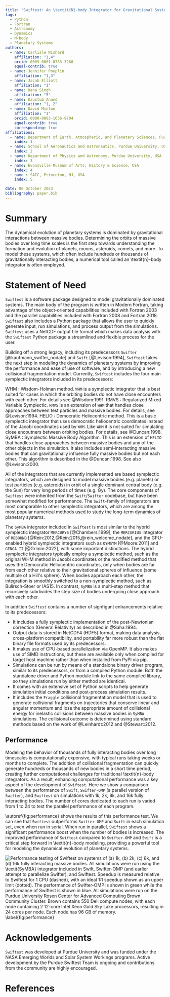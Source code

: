 ```yaml
---
title: 'Swiftest: An \textit{N}-body Integrator for Gravitational Systems'
tags:
  - Python
  - Fortran
  - Astronomy
  - Dynamics
  - N-body
  - Planetary Systems
authors:
  - name: Carlisle Wishard
    affiliation: "1,4"
    orcid: 0009-0001-0733-3268
    equal-contrib: true 
  - name: Jennifer Pouplin
    affiliation: "1,3"
  - name: Jacob Elliott
    affiliation: "1"
  - name: Dana Singh
    affiliation: "5"
  - name: Kaustub Anand
    affiliation: "1, 2"
  - name: David Minton
    affiliation: "1"
    orcid: 0000-0003-1656-9704
    equal-contrib: true 
    corresponding: true 
affiliations:
  - name: Department of Earth, Atmospheric, and Planetary Sciences, Purdue University, USA
    index: 1
  - name: School of Aeronautics and Astronautics, Purdue University, USA
    index: 2
  - name: Department of Physics and Astronomy, Purdue University, USA
    index: 3
  - name: Evansville Museum of Arts, History & Science, USA
    index: 4
  - name : SAIC, Princeton, NJ, USA
    index: 5

date: 06 October 2023
bibliography: paper.bib
---
```


# Summary

The dynamical evolution of planetary systems is dominated by gravitational interactions between massive bodies. Determining the orbits of massive bodies over long time scales is the first step towards understanding the formation and evolution of planets, moons, asteroids, comets, and more. To model these systems, which often include hundreds or thousands of gravitationally interacting bodies, a numerical tool called an \textit{n}-body integrator is often employed. 

# Statement of Need

`Swiftest` is a software package designed to model gravitationally dominated systems. The main body of the program is written in Modern Fortran, taking advantage of the object-oriented capabilities included with Fortran 2003 and the parallel capabilities included with Fortran 2008 and Fortran 2018. `Swiftest` also includes a Python package that allows the user to quickly generate input, run simulations, and process output from the simulations. `Swiftest` uses a NetCDF output file format which makes data analysis with the `Swiftest` Python package a streamlined and flexible process for the user. 

Building off a strong legacy, including its predecessors `Swifter` [@kaufmann_swifter_nodate] and `Swift` [@Levison:1994], `Swiftest` takes the next step in modeling the dynamics of planetary systems by improving the performance and ease of use of software, and by introducing a new collisional fragmentation model. Currently, `Swiftest` includes the four main symplectic integrators included in its predecessors: 

WHM
  : Wisdom-Holman method.  `WHM` is a symplectic integrator that is best suited for cases in which the orbiting bodies do not have close encounters with each other. For details see @Wisdom:1991.
RMVS
  : Regularized Mixed Variable Symplectic. `RMVS` is an extension of `WHM` that handles close approaches between test particles and massive bodies. For details, see @Levison:1994.
HELIO
  : Democratic Heliocentric method.  This is a basic symplectic integrator that uses democratic heliocentric coordinates instead of the Jacobi coordinates used by `WHM`. Like `WHM` it is not suited for simulating close encoutners between orbiting bodies. For details, see @Duncan:1998. 
SyMBA
  : Symplectic Massive Body Algorithm. This is an extension of `HELIO` that handles close approaches between massive bodies and any of the other objects in the simulation. It also includes semi-interacting massive bodies that can gravitationally influence fully massive bodies but not each other. This algorithm is described in the @Duncan:1998. See also @Levison:2000.

All of the integrators that are currently implemented are based symplectic integrators, which are designed to model massive bodies (e.g. planets) or test particles (e.g. asteroids) in orbit of a single dominant central body (e.g. the Sun) for very long periods of times (e.g. Gy). The core components of `Swiftest` were inherited from the `Swift`/`Swifter` codebase, but have been somewhat modified for performance. The `Swift`-family of integerators are most comparable to other symplectic integrators, which are among the most popular numerical methods used to study the long-term dynamics of planetary systems. 

The `SyMBA` integrator included in `Swiftest` is most similar to the hybrid symplectic integrator `MERCURY6` [@Chambers:1999], the `MERCURIUS` integrator of `REBOUND` [@Rein:2012,@Rein:2015,@rein_welcome_nodate], and the GPU-enabled hybrid symplectic integrators such as  `QYMSYM` [@Moore:2011] and `GENGA II` [@Grimm:2022], with some important distinctions. The hybrid symplectic integrators typically employ a symplectic method, such as the original WHM method in Jacobi coordinates or the modified method that uses the Democratic Heliocentric coordinates, only when bodies are far from each other relative to their gravitational spheres of influence (some multiple of a Hill's sphere). When bodies approach each other, the integration is smoothly switched to a non-symplectic method, such as Bulirsch-Stoer or IAS15. In contrast, `SyMBA` is a multi-step method that recursively subdivides the step size of bodies undergoing close approach with each other. 

In addition `Swiftest` contains a number of signfigant enhancements relative to its predecessors:
- It includes a fully symplectic implementation of the post-Newtonian correction (General Relativity) as described in @Saha:1994.
- Output data is stored in NetCDF4 (HDF5) format, making data analysis, cross-platform compatibility, and portability far more robust than the flat binary file formats used by its predecessors.  
- It makes use of CPU-based parallelization via OpenMP. It also makes use of SIMD instructions, but these are available only when compiled for target host machine rather than when installed from PyPI via pip.
- Simulations can be run by means of a standalone binary driver program, similar to its predecessors, or from a compiled Python module. Both the standalone driver and Python module link to the same compiled library, so they simulations run by either method are identical.
- It comes with an extensive set of Python scripts to help generate simulation initial conditions and post-process simulation results.
- It includes the `Fraggle` collisional fragmentation model that is used to generate collisional fragments on trajectories that conserve linear and angular momentum and lose the appropriate amount of collisional energy for inelastic collisions between massive bodies in `SyMBA` simulations. The collisional outcome is deterimined using standard methods based on the work of @Leinhardt:2012 and @Stewart:2012.

 
## Performance

Modeling the behavior of thousands of fully interacting bodies over long timescales is computationally expensive, with typical runs taking weeks or months to complete. The addition of collisional fragmentation can quickly generate hundreds or thousands of new bodies in a short time period, creating further computational challenges for traditional \textit{n}-body integrators. As a result, enhancing computational performance was a key aspect of the development of `Swiftest`. Here we show a comparison between the performance of `Swift`, `Swifter-OMP` (a parallel version of `Swifter`), and `Swiftest` on simulations with 1k, 2k, 8k, and 16k fully interacting bodies. The number of cores dedicated to each run is varied from 1 to 24 to test the parallel performance of each program.

\autoref{fig:performance} shows the results of this performance test. We can see that `Swiftest` outperforms `Swifter-OMP` and `Swift` in each simulation set, even when run in serial. When run in parallel, `Swiftest` shows a significant performance boost when the number of bodies is increased. The improved performance of `Swiftest` compared to `Swifter-OMP` and `Swift` is a critical step forward in \textit{n}-body modeling, providing a powerful tool for modeling the dynamical evolution of planetary systems.

![Performance testing of `Swiftest` on systems of (a) 1k, (b) 2k, (c) 8k, and (d) 16k fully interacting massive bodies. All simulations were run using the \textit{SyMBA} integrator included in `Swift`, `Swifter-OMP` (and earlier attempt to parallelize `Swifter`), and `Swiftest`. Speedup is measured relative to `Swiftest` for 1 CPU (dashed), with an ideal 1:1 speedup shown as an upper limit (dotted). The performance of `Swifter-OMP` is shown in green while the performance of `Swiftest` is shown in blue. All simulations were run on the Purdue University Rosen Center for Advanced Computing Brown Community Cluster. Brown contains 550 Dell compute nodes, with each node containing 2 12-core Intel Xeon Gold Sky Lake processors, resulting in 24 cores per node. Each node has 96 GB of memory. \label{fig:performance}](performance.png)


# Acknowledgements

`Swiftest` was developed at Purdue University and was funded under the NASA Emerging Worlds and Solar System Workings programs. Active development by the Purdue Swiftest Team is ongoing and contributions from the community are highly encouraged.

# References
